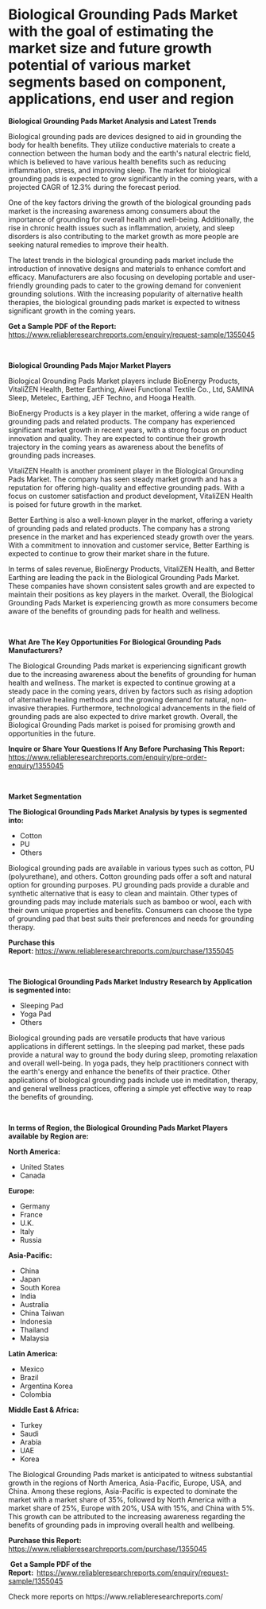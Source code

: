 <p><h1>Biological Grounding Pads Market with the goal of estimating the market size and future growth potential of various market segments based on component, applications, end user and region</h1></p><p><strong>Biological Grounding Pads Market Analysis and Latest Trends</strong></p>
<p><p>Biological grounding pads are devices designed to aid in grounding the body for health benefits. They utilize conductive materials to create a connection between the human body and the earth's natural electric field, which is believed to have various health benefits such as reducing inflammation, stress, and improving sleep. The market for biological grounding pads is expected to grow significantly in the coming years, with a projected CAGR of 12.3% during the forecast period.</p><p>One of the key factors driving the growth of the biological grounding pads market is the increasing awareness among consumers about the importance of grounding for overall health and well-being. Additionally, the rise in chronic health issues such as inflammation, anxiety, and sleep disorders is also contributing to the market growth as more people are seeking natural remedies to improve their health.</p><p>The latest trends in the biological grounding pads market include the introduction of innovative designs and materials to enhance comfort and efficacy. Manufacturers are also focusing on developing portable and user-friendly grounding pads to cater to the growing demand for convenient grounding solutions. With the increasing popularity of alternative health therapies, the biological grounding pads market is expected to witness significant growth in the coming years.</p></p>
<p><strong>Get a Sample PDF of the Report:&nbsp;</strong> <a href="https://www.reliableresearchreports.com/enquiry/request-sample/1355045">https://www.reliableresearchreports.com/enquiry/request-sample/1355045</a></p>
<p>&nbsp;</p>
<p><strong>Biological Grounding Pads Major Market Players</strong></p>
<p><p>Biological Grounding Pads Market players include BioEnergy Products, VitaliZEN Health, Better Earthing, Aiwei Functional Textile Co., Ltd, SAMINA Sleep, Metelec, Earthing, JEF Techno, and Hooga Health.</p><p>BioEnergy Products is a key player in the market, offering a wide range of grounding pads and related products. The company has experienced significant market growth in recent years, with a strong focus on product innovation and quality. They are expected to continue their growth trajectory in the coming years as awareness about the benefits of grounding pads increases.</p><p>VitaliZEN Health is another prominent player in the Biological Grounding Pads Market. The company has seen steady market growth and has a reputation for offering high-quality and effective grounding pads. With a focus on customer satisfaction and product development, VitaliZEN Health is poised for future growth in the market.</p><p>Better Earthing is also a well-known player in the market, offering a variety of grounding pads and related products. The company has a strong presence in the market and has experienced steady growth over the years. With a commitment to innovation and customer service, Better Earthing is expected to continue to grow their market share in the future.</p><p>In terms of sales revenue, BioEnergy Products, VitaliZEN Health, and Better Earthing are leading the pack in the Biological Grounding Pads Market. These companies have shown consistent sales growth and are expected to maintain their positions as key players in the market. Overall, the Biological Grounding Pads Market is experiencing growth as more consumers become aware of the benefits of grounding pads for health and wellness.</p></p>
<p>&nbsp;</p>
<p><strong>What Are The Key Opportunities For Biological Grounding Pads Manufacturers?</strong></p>
<p><p>The Biological Grounding Pads market is experiencing significant growth due to the increasing awareness about the benefits of grounding for human health and wellness. The market is expected to continue growing at a steady pace in the coming years, driven by factors such as rising adoption of alternative healing methods and the growing demand for natural, non-invasive therapies. Furthermore, technological advancements in the field of grounding pads are also expected to drive market growth. Overall, the Biological Grounding Pads market is poised for promising growth and opportunities in the future.</p></p>
<p><strong>Inquire or Share Your Questions If Any Before Purchasing This Report:</strong> <a href="https://www.reliableresearchreports.com/enquiry/pre-order-enquiry/1355045">https://www.reliableresearchreports.com/enquiry/pre-order-enquiry/1355045</a></p>
<p>&nbsp;</p>
<p><strong>Market Segmentation</strong></p>
<p><strong>The Biological Grounding Pads Market Analysis by types is segmented into:</strong></p>
<p><ul><li>Cotton</li><li>PU</li><li>Others</li></ul></p>
<p><p>Biological grounding pads are available in various types such as cotton, PU (polyurethane), and others. Cotton grounding pads offer a soft and natural option for grounding purposes. PU grounding pads provide a durable and synthetic alternative that is easy to clean and maintain. Other types of grounding pads may include materials such as bamboo or wool, each with their own unique properties and benefits. Consumers can choose the type of grounding pad that best suits their preferences and needs for grounding therapy.</p></p>
<p><strong>Purchase this Report:&nbsp;</strong><a href="https://www.reliableresearchreports.com/purchase/1355045">https://www.reliableresearchreports.com/purchase/1355045</a></p>
<p>&nbsp;</p>
<p><strong>The Biological Grounding Pads Market Industry Research by Application is segmented into:</strong></p>
<p><ul><li>Sleeping Pad</li><li>Yoga Pad</li><li>Others</li></ul></p>
<p><p>Biological grounding pads are versatile products that have various applications in different settings. In the sleeping pad market, these pads provide a natural way to ground the body during sleep, promoting relaxation and overall well-being. In yoga pads, they help practitioners connect with the earth's energy and enhance the benefits of their practice. Other applications of biological grounding pads include use in meditation, therapy, and general wellness practices, offering a simple yet effective way to reap the benefits of grounding.</p></p>
<p>&nbsp;</p>
<p><strong>In terms of Region, the Biological Grounding Pads Market Players available by Region are:</strong></p>
<p>
    <p> <strong> North America: </strong>
        <ul>
            <li>United States</li>
            <li>Canada</li>
        </ul>
        </p> 
    <p> <strong> Europe: </strong>
        <ul>
            <li>Germany</li>
            <li>France</li>
            <li>U.K.</li>
            <li>Italy</li>
            <li>Russia</li>
        </ul>
        </p> 
    <p> <strong> Asia-Pacific: </strong>
        <ul>
            <li>China</li>
            <li>Japan</li>
            <li>South Korea</li>
            <li>India</li>
            <li>Australia</li>
            <li>China Taiwan</li>
            <li>Indonesia</li>
            <li>Thailand</li>
            <li>Malaysia</li>
        </ul>
        </p> 
    <p> <strong> Latin America: </strong>
        <ul>
            <li>Mexico</li>
            <li>Brazil</li>
            <li>Argentina Korea</li>
            <li>Colombia</li>
        </ul>
        </p> 
    <p> <strong> Middle East & Africa: </strong>
        <ul>
            <li>Turkey</li>
            <li>Saudi</li>
            <li>Arabia</li>
            <li>UAE</li>
            <li>Korea</li>
        </ul>
    </p>
    </p>
<p><p>The Biological Grounding Pads market is anticipated to witness substantial growth in the regions of North America, Asia-Pacific, Europe, USA, and China. Among these regions, Asia-Pacific is expected to dominate the market with a market share of 35%, followed by North America with a market share of 25%, Europe with 20%, USA with 15%, and China with 5%. This growth can be attributed to the increasing awareness regarding the benefits of grounding pads in improving overall health and wellbeing.</p></p>
<p><strong>Purchase this Report: </strong><a href="https://www.reliableresearchreports.com/purchase/1355045">https://www.reliableresearchreports.com/purchase/1355045</a></p>
<p>&nbsp;<strong>Get a Sample PDF of the Report:&nbsp;&nbsp;</strong><a href="https://www.reliableresearchreports.com/enquiry/request-sample/1355045">https://www.reliableresearchreports.com/enquiry/request-sample/1355045</a></p>
<p><strong></strong></p>
<p>Check more reports on https://www.reliableresearchreports.com/</p>